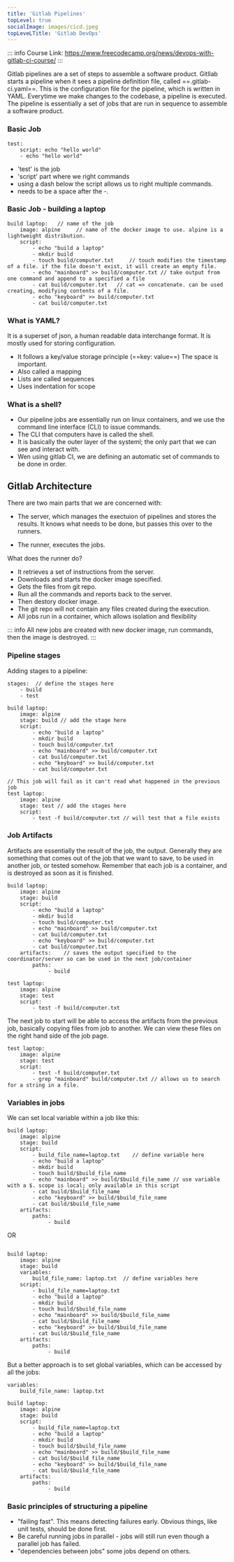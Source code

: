 ```yaml
---
title: 'Gitlab Pipelines'
topLevel: true
socialImage: images/cicd.jpeg
topLeveLTitle: 'Gitlab DevOps'
---
```


::: info
Course Link: https://www.freecodecamp.org/news/devops-with-gitlab-ci-course/
:::

Gitlab pipelines are a set of steps to assemble a software product. Gitllab starts a pipeline when it sees a pipeline definition file,
called ==.gitlab-ci.yaml==. This is the configuration file for the pipeline, which is written in YAML. Everytime we make changes to the codebase, a pipeline is executed.
The pipeline is essentially a set of jobs that are run in sequence to assemble a software product.

### Basic Job

```console
test:
    script: echo "hello world"
    - echo "hello world"
```

- 'test' is the job
- 'script' part where we right commands
- using a dash below the script allows us to right multiple commands.
- needs to be a space after the -.

### Basic Job - building a laptop

```console
build laptop:   // name of the job
    image: alpine     // name of the docker image to use. alpine is a lightweight distribution.
    script:
        - echo "build a laptop"
        - mkdir build
        - touch build/computer.txt     // touch modifies the timestamp of a file. if the file doesn't exist, it will create an empty file.
        - echo "mainboard" >> build/computer.txt // take output from one command and append to a specified a file
        - cat build/computer.txt   // cat => concatenate. can be used creating, modifying contents of a file.
        - echo "keyboard" >> build/computer.txt
        - cat build/computer.txt
```

### What is YAML?

It is a superset of json, a human readable data interchange format. It is mostly used for storing configuration.

- It follows a key/value storage principle (==key: value==) The space is important.
- Also called a mapping
- Lists are called sequences
- Uses indentation for scope

### What is a shell?

- Our pipeline jobs are essentially run on linux containers, and we use the command line interface (CLI) to issue commands.
- The CLI that computers have is called the shell.
- It is basically the outer layer of the systeml; the only part that we can see and interact with.
- Wen using gitlab CI, we are defining an automatic set of commands to be done in order.

## Gitlab Architecture

There are two main parts that we are concerned with:

- The server, which manages the exectuion of pipelines and stores the results. It knows what needs to be done, but passes this over to the runners.

- The runner, executes the jobs.

What does the runner do?

- It retrieves a set of instructions from the server.
- Downloads and starts the docker image specified.
- Gets the files from git repo.
- Run all the commands and reports back to the server.
- Then destory docker image.
- The git repo will not contain any files created during the execution.
- All jobs run in a container, which allows isolation and flexibility

::: info
All new jobs are created with new docker image, run commands, then the image is destroyed.
:::

### Pipeline stages

Adding stages to a pipeline:

```console
stages:  // define the stages here
    - build
    - test

build laptop:
    image: alpine
    stage: build // add the stage here
    script:
        - echo "build a laptop"
        - mkdir build
        - touch build/computer.txt
        - echo "mainboard" >> build/computer.txt
        - cat build/computer.txt
        - echo "keyboard" >> build/computer.txt
        - cat build/computer.txt

// This job will fail as it can't read what happened in the previous job
test laptop:
    image: alpine
    stage: test // add the stages here
    script:
        - test -f build/computer.txt // will test that a file exists
```

### Job Artifacts

Artifacts are essentially the result of the job, the output.
Generally they are something that comes out of the job that we want to save, to be used in another job, or tested somehow.
Remember that each job is a container, and is destroyed as soon as it is finished.

```console
build laptop:
    image: alpine
    stage: build
    script:
        - echo "build a laptop"
        - mkdir build
        - touch build/computer.txt
        - echo "mainboard" >> build/computer.txt
        - cat build/computer.txt
        - echo "keyboard" >> build/computer.txt
        - cat build/computer.txt
    artifacts:    // saves the output specified to the coordinator/server so can be used in the next job/container
        paths:
             - build

test laptop:
    image: alpine
    stage: test
    script:
        - test -f build/computer.txt
```

The next job to start will be able to access the artifacts from the previous job, basically copying files from job to another. We can view these files on the right hand side of the job page.

```console
test laptop:
    image: alpine
    stage: test
    script:
        - test -f build/computer.txt
        - grep "mainboard" build/computer.txt // allows us to search for a string in a file.
```

### Variables in jobs

We can set local variable within a job like this:

```console
build laptop:
    image: alpine
    stage: build
    script:
        - build_file_name=laptop.txt    // define variable here
        - echo "build a laptop"
        - mkdir build
        - touch build/$build_file_name
        - echo "mainboard" >> build/$build_file_name // use variable with a $. scope is local; only available in this script
        - cat build/$build_file_name
        - echo "keyboard" >> build/$build_file_name
        - cat build/$build_file_name
    artifacts:
        paths:
             - build
```

OR

```console

build laptop:
    image: alpine
    stage: build
    variables:
        build_file_name: laptop.txt  // define variables here
    script:
        - build_file_name=laptop.txt
        - echo "build a laptop"
        - mkdir build
        - touch build/$build_file_name
        - echo "mainboard" >> build/$build_file_name
        - cat build/$build_file_name
        - echo "keyboard" >> build/$build_file_name
        - cat build/$build_file_name
    artifacts:
        paths:
             - build
```

But a better approach is to set global variables, which can be accessed by all the jobs:

```
variables:
    build_file_name: laptop.txt

build laptop:
    image: alpine
    stage: build
    script:
        - build_file_name=laptop.txt
        - echo "build a laptop"
        - mkdir build
        - touch build/$build_file_name
        - echo "mainboard" >> build/$build_file_name
        - cat build/$build_file_name
        - echo "keyboard" >> build/$build_file_name
        - cat build/$build_file_name
    artifacts:
        paths:
             - build
```

### Basic principles of structuring a pipeline

- "failing fast". This means detecting failures early. Obvious things, like unit tests, should be done first.
- Be careful running jobs in parallel - jobs will still run even though a parallel job has failed.
- "dependencies between jobs" some jobs depend on others.
